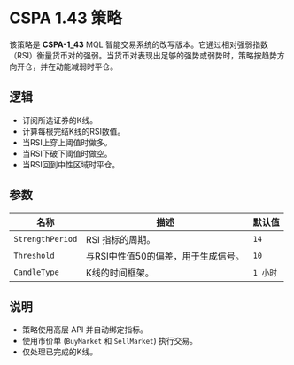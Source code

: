 # CSPA 1.43 策略

该策略是 **CSPA-1_43** MQL 智能交易系统的改写版本。它通过相对强弱指数（RSI）衡量货币对的强弱。当货币对表现出足够的强势或弱势时，策略按趋势方向开仓，并在动能减弱时平仓。

## 逻辑

- 订阅所选证券的K线。
- 计算每根完结K线的RSI数值。
- 当RSI上穿上阈值时做多。
- 当RSI下破下阈值时做空。
- 当RSI回到中性区域时平仓。

## 参数

| 名称 | 描述 | 默认值 |
|------|------|--------|
| `StrengthPeriod` | RSI 指标的周期。 | `14` |
| `Threshold` | 与RSI中性值50的偏差，用于生成信号。 | `10` |
| `CandleType` | K线的时间框架。 | `1 小时` |

## 说明

- 策略使用高层 API 并自动绑定指标。
- 使用市价单 (`BuyMarket` 和 `SellMarket`) 执行交易。
- 仅处理已完成的K线。

